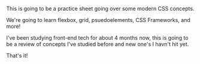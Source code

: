 This is going to be a practice sheet going over some modern CSS concepts.

We're going to learn flexbox, grid, psuedoelements, CSS Frameworks, and more!

I've been studying front-end tech for about 4 months now, this is going to be a review of concepts I've studied before and new one's I havn't hit yet.

That's it!
